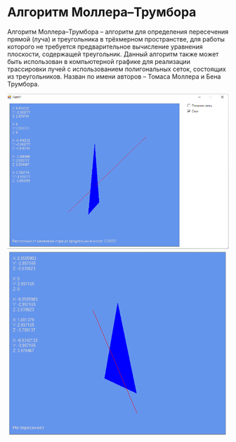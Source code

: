 <h1>Алгоритм Моллера–Трумбора</h1>
<p>Алгоритм Моллера–Трумбора – алгоритм для определения пересечения прямой (луча) и треугольника в трёхмерном пространстве, для работы которого не требуется предварительное вычисление уравнения плоскости, содержащей треугольник. Данный алгоритм также может быть использован в компьютерной графике для реализации трассировки лучей с использованием полигональных сеток, состоящих из треугольников. Назван по имени авторов – Томаса Моллера и Бена Трумбора.</p>
<p><img alt="" src="https://github.com/Sergey-94/Moller-Trumbore/blob/master/image10.png" style="float:left; margin-right:10px" /></p>
<p><img alt="" src="https://github.com/Sergey-94/Moller-Trumbore/blob/master/image11.png" style="float:left; margin-right:10px" /></p>

